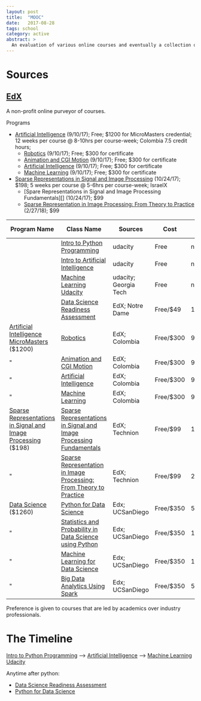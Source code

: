 ```yaml
---
layout: post
title:  "MOOC"
date:   2017-08-28
tags: school
category: active
abstract: >
  An evaluation of various online courses and eventually a collection of any class notes I am allowed to post.
---
```

# Sources

## [EdX](https://www.edx.org)
A non-profit online purveyor of courses.

Programs
  * [Artificial Intelligence][] (9/10/17); Free; $1200 for MicroMasters credential; 12 weeks per course @ 8-10hrs per course-week; Colombia 7.5 credit hours;
    * [Robotics][] (9/10/17); Free; $300 for certificate
    * [Animation and CGI Motion][] (9/10/17); Free; $300 for certificate
    * [Artificial Intelligence][] (9/10/17); Free; $300 for certificate
    * [Machine Learning][] (9/10/17); Free; $300 for certificate
  * [Sparse Representations in Signal and Image Processing][] (10/24/17); $198; 5 weeks per course @ 5-6hrs per course-week; IsraelX
    * [Spare Representations in Signal and Image Processing Fundamentals][] (10/24/17); $99
    * [Sparse Representation in Image Processing: From Theory to Practice][] (2/27/18); $99


Program Name                |           Class Name           |    Sources   |   Cost    |   Start Date  | Prerequisites |   Time   |  Length  |
----------------------------|--------------------------------|--------------|-----------|---------------|---------------|----------|----------|
                            | [Intro to Python Programming][]| udacity      | Free      | none          | none          |          | 5 weeks  
                            | [Intro to Artificial Intelligence][]| udacity | Free      | none          | python        |          | 4 months
                            | [Machine Learning Udacity][]| udacity; Georgia Tech | Free| none          | python; Intro to AI|     | 4 months
                            | [Data Science Readiness Assessment][] | EdX; Notre Dame | Free/$49 | 1/22/17 | none | 10hrs
[Artificial Intelligence MicroMasters][] ($1200) | [Robotics][]                   | EdX; Colombia| Free/$300 |   9/10/17     | linear algebra;calculus;python | 8-10hrs | 12 weeks
              "             | [Animation and CGI Motion][]   | EdX; Colombia| Free/$300 |   9/10/17     | "" | 8-10hrs | 12 weeks
              "             | [Artificial Intelligence][]    | EdX; Colombia| Free/$300 |   9/10/17     | ""; probability and stats | 8-10hrs | 12 weeks
              "             | [Machine Learning][]           | EdX; Colombia| Free/$300 |   9/10/17     | "" | 8-10hrs | 12 weeks
[Sparse Representations in Signal and Image Processing][] ($198) | [Sparse Representations in Signal and Image Processing Fundamentals][] | EdX; Technion | Free/$99 | 10/24/17 | advanced linear algebra; signal and image processing familiarity | 5-6hrs | 5 weeks
              "             | [Sparse Representation in Image Processing: From Theory to Practice][] | EdX; Technion | Free/$99 | 2/27/18 | Sparse Representations: Fundamentals | 5-6hrs | 5 weeks
[Data Science][] ($1260)    | [Python for Data Science][]    | Edx; UCSanDiego | Free/$350 | 5/31/17 | basic programming | 8-10hrs | 10 weeks
              "             | [Statistics and Probability in Data Science using Python][] | Edx; UCSanDiego | Free/$350 | 10/27/17 | calculus;linear algebra;Python for Data Science | 8-10hrs | 10 weeks
              "             | [Machine Learning for Data Science][] | Edx; UCSanDiego | Free/$350 | 1/2/18 | Stats and Prob in Data Science using Python | 8-10hrs | 10 weeks
              "             | [Big Data Analytics Using Spark][] | Edx; UCSanDiego | Free/$350 | 5/31/18 | Machine Learning for Data Science | 8-10hrs | 10 weeks

Preference is given to courses that are led by academics over industry professionals.

# The Timeline

[Intro to Python Programming][] --> [Artificial Intelligence][] --> [Machine Learning Udacity][]

Anytime after python:
* [Data Science Readiness Assessment][]
* [Python for Data Science][]





[Intro to Artificial Intelligence]: https://www.udacity.com/course/intro-to-artificial-intelligence--cs271
[Machine Learning Udacity]: https://www.udacity.com/course/machine-learning--ud262
[Intro to Python Programming]: https://www.udacity.com/course/programming-foundations-with-python--ud036
[Data Science Readiness Assessment]: https://www.edx.org/course/data-science-readiness-assessment-notredamex-ds101x
[Artificial Intelligence MicroMasters]: https://www.edx.org/micromasters/columbiax-artificial-intelligence
[Robotics]: https://www.edx.org/course/robotics-columbiax-csmm-103x-0
[Animation and CGI Motion]: https://www.edx.org/course/animation-cgi-motion-columbiax-csmm-104x-0
[Artificial Intelligence]: https://www.edx.org/course/artificial-intelligence-ai-columbiax-csmm-101x-1
[Machine Learning]: https://www.edx.org/course/machine-learning-columbiax-csmm-102x-1
[Sparse Representations in Signal and Image Processing]: https://www.edx.org/professional-certificate/israelx-sparse-representations-from-theory-to-practice
[Sparse Representations in Signal and Image Processing Fundamentals]: https://www.edx.org/course/sparse-representations-signal-image-israelx-236862-1x
[Sparse Representation in Image Processing: From Theory to Practice]: https://www.edx.org/course/sparse-representations-image-processing-israelx-236862-2x
[Data Science]: https://www.edx.org/micromasters/data-science
[Python for Data Science]: https://www.edx.org/course/python-data-science-uc-san-diegox-dse200x
[Statistics and Probability in Data Science using Python]: https://www.edx.org/course/statistics-probability-data-science-uc-san-diegox-dse210x
[Machine Learning for Data Science]: https://www.edx.org/course/machine-learning-data-science-uc-san-diegox-ds220x
[Big Data Analytics Using Spark]: https://www.edx.org/course/big-data-analytics-using-spark-uc-san-diegox-dse230x
